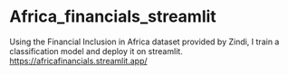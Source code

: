 # Africa_financials_streamlit
Using the Financial Inclusion in Africa dataset provided by Zindi, I train a classification model and deploy it on streamlit.
https://africafinancials.streamlit.app/
